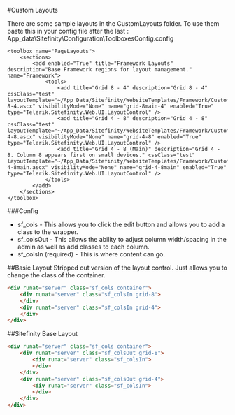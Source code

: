 #Custom Layouts

There are some sample layouts in the CustomLayouts folder. To use them paste this in your config file after the last </toolbox>: App_data\Sitefinity\Configuration\ToolboxesConfig.config

```
<toolbox name="PageLayouts">
	<sections>
		<add enabled="True" title="Framework Layouts" description="Base Framework regions for layout management." name="Framework">
			<tools>
				<add title="Grid 8 - 4" description="Grid 8 - 4" cssClass="test" layoutTemplate="~/App_Data/Sitefinity/WebsiteTemplates/Framework/CustomLayouts/Grid-8-4.ascx" visibilityMode="None" name="grid-8main-4" enabled="True" type="Telerik.Sitefinity.Web.UI.LayoutControl" />
				<add title="Grid 4 - 8" description="Grid 4 - 8" cssClass="test" layoutTemplate="~/App_Data/Sitefinity/WebsiteTemplates/Framework/CustomLayouts/Grid-4-8.ascx" visibilityMode="None" name="grid-4-8" enabled="True" type="Telerik.Sitefinity.Web.UI.LayoutControl" />
				<add title="Grid 4 - 8 (Main)" description="Grid 4 - 8. Column 8 appears first on small devices." cssClass="test" layoutTemplate="~/App_Data/Sitefinity/WebsiteTemplates/Framework/CustomLayouts/Grid-4-8main.ascx" visibilityMode="None" name="grid-4-8main" enabled="True" type="Telerik.Sitefinity.Web.UI.LayoutControl" />
			</tools>
		</add>
	</sections>
</toolbox>
```

###Config
- sf_cols - This allows you to click the edit button and allows you to add a class to the wrapper.
- sf_colsOut - This allows the ability to adjust column width/spacing in the admin as well as add classes to each column.
- sf_colsIn (required) - This is where content can go. 

##Basic Layout
Stripped out version of the layout control. Just allows you to change the class of the container.

```html
<div runat="server" class="sf_cols container">
	<div runat="server" class="sf_colsIn grid-8">
	</div>
	<div runat="server" class="sf_colsIn grid-4">
	</div>
</div>
```

##Sitefinity Base Layout

```html
<div runat="server" class="sf_cols container">
    <div runat="server" class="sf_colsOut grid-8">
        <div runat="server" class="sf_colsIn">
        </div>
    </div>
    <div runat="server" class="sf_colsOut grid-4">
        <div runat="server" class="sf_colsIn">
        </div>
    </div>
</div>
```